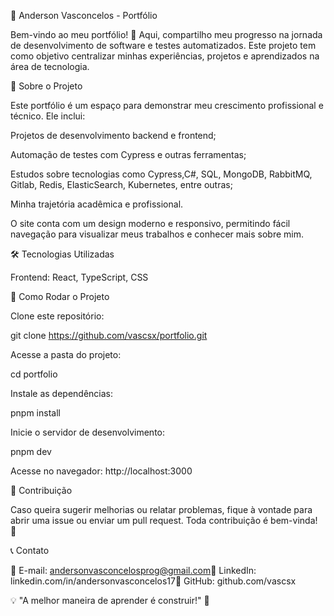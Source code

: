 📌 Anderson Vasconcelos - Portfólio

Bem-vindo ao meu portfólio! 🚀 Aqui, compartilho meu progresso na jornada de desenvolvimento de software e testes automatizados. Este projeto tem como objetivo centralizar minhas experiências, projetos e aprendizados na área de tecnologia.

📍 Sobre o Projeto

Este portfólio é um espaço para demonstrar meu crescimento profissional e técnico. Ele inclui:

Projetos de desenvolvimento backend e frontend;

Automação de testes com Cypress e outras ferramentas;

Estudos sobre tecnologias como Cypress,C#, SQL, MongoDB, RabbitMQ, Gitlab, Redis, ElasticSearch, Kubernetes, entre outras;

Minha trajetória acadêmica e profissional.

O site conta com um design moderno e responsivo, permitindo fácil navegação para visualizar meus trabalhos e conhecer mais sobre mim.

🛠️ Tecnologias Utilizadas

Frontend: React, TypeScript, CSS 

🚀 Como Rodar o Projeto

Clone este repositório:

git clone https://github.com/vascsx/portfolio.git

Acesse a pasta do projeto:

cd portfolio

Instale as dependências:

pnpm install

Inicie o servidor de desenvolvimento:

pnpm dev

Acesse no navegador: http://localhost:3000

🎯 Contribuição

Caso queira sugerir melhorias ou relatar problemas, fique à vontade para abrir uma issue ou enviar um pull request. Toda contribuição é bem-vinda! 🤝

📞 Contato

📧 E-mail: andersonvasconcelosprog@gmail.com💼 LinkedIn: linkedin.com/in/andersonvasconcelos17🐙 GitHub: github.com/vascsx

💡 "A melhor maneira de aprender é construir!" 🚀

